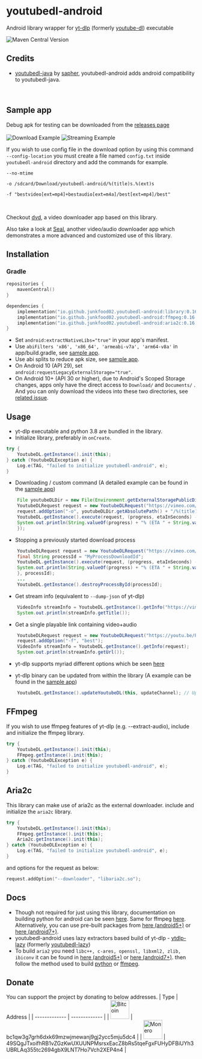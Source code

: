 # youtubedl-android
Android library wrapper for [yt-dlp](https://github.com/yt-dlp/yt-dlp) (formerly [youtube-dl](https://github.com/rg3/youtube-dl)) executable

![Maven Central Version](https://img.shields.io/maven-central/v/io.github.junkfood02.youtubedl-android/library)


## Credits
*  [youtubedl-java](https://github.com/sapher/youtubedl-java) by [sapher](https://github.com/sapher), youtubedl-android adds android compatibility to youtubedl-java.

<br/>

## Sample app
Debug apk for testing can be downloaded from the [releases page](https://github.com/yausername/youtubedl-android/releases)
<br/>
<br/>
![Download Example](https://media.giphy.com/media/fvI9yytF4rxmH7pGHu/giphy.gif)
![Streaming Example](https://media.giphy.com/media/UoqecxgY9IWbUs5tSR/giphy.gif)



If you wish to use config file in the download option by using this command `--config-location` you must create a file named `config.txt` inside `youtubedl-android` directory and add the commands for example.

```
--no-mtime

-o /sdcard/Download/youtubedl-android/%(title)s.%(ext)s

-f "bestvideo[ext=mp4]+bestaudio[ext=m4a]/best[ext=mp4]/best"
```


<br/>

Checkout [dvd](https://github.com/yausername/dvd), a video downloader app based on this library.

Also take a look at [Seal](https://github.com/JunkFood02/Seal), another video/audio downloader app which demonstrates a more advanced and customized use of this library.

## Installation

### Gradle

```kotlin
repositories {
    mavenCentral()
}

dependencies {
    implementation("io.github.junkfood02.youtubedl-android:library:0.16.0")
    implementation("io.github.junkfood02.youtubedl-android:ffmpeg:0.16.0")
    implementation("io.github.junkfood02.youtubedl-android:aria2c:0.16.0") // optional
}
```

* Set `android:extractNativeLibs="true"` in your app's manifest.
* Use `abiFilters 'x86', 'x86_64', 'armeabi-v7a', 'arm64-v8a'` in app/build.gradle, see [sample app](https://github.com/yausername/youtubedl-android/blob/master/app/build.gradle).
* Use abi splits to reduce apk size, see [sample app](https://github.com/yausername/youtubedl-android/blob/master/app/build.gradle).
* On Android 10 (API 29), set `android:requestLegacyExternalStorage="true"`.
* On Android 10+ (API 30 or higher), due to Android's Scoped Storage changes, apps only have the direct access to  `Download/` and `Documents/` . And you can only download the videos into these two directories, see [related issue](https://github.com/yausername/youtubedl-android/issues/174).

## Usage

* yt-dlp executable and python 3.8 are bundled in the library.
* Initialize library, preferably in `onCreate`.

```java
try {
    YoutubeDL.getInstance().init(this);
} catch (YoutubeDLException e) {
    Log.e(TAG, "failed to initialize youtubedl-android", e);
}
```


* Downloading / custom command (A detailed example can be found in the [sample app](app/src/main/java/com/yausername/youtubedl_android_example/DownloadingExampleActivity.java))
```java
    File youtubeDLDir = new File(Environment.getExternalStoragePublicDirectory(Environment.DIRECTORY_DOWNLOADS), "youtubedl-android");
    YoutubeDLRequest request = new YoutubeDLRequest("https://vimeo.com/22439234");
    request.addOption("-o", youtubeDLDir.getAbsolutePath() + "/%(title)s.%(ext)s");
    YoutubeDL.getInstance().execute(request, (progress, etaInSeconds) -> {
    System.out.println(String.valueOf(progress) + "% (ETA " + String.valueOf(etaInSeconds) + " seconds)");
    });
```

* Stopping a previously started download process
```java
    YoutubeDLRequest request = new YoutubeDLRequest("https://vimeo.com/22439234");
    final String processId = "MyProcessDownloadId";
    YoutubeDL.getInstance().execute(request, (progress, etaInSeconds) -> {
    System.out.println(String.valueOf(progress) + "% (ETA " + String.valueOf(etaInSeconds) + " seconds)");
    }, processId);
    ...
    YoutubeDL.getInstance().destroyProcessById(processId);
```


* Get stream info (equivalent to `--dump-json` of yt-dlp)
```java
    VideoInfo streamInfo = YoutubeDL.getInstance().getInfo("https://vimeo.com/22439234");
    System.out.println(streamInfo.getTitle());
```


* Get a single playable link containing video+audio
```java
    YoutubeDLRequest request = new YoutubeDLRequest("https://youtu.be/Pv61yEcOqpw");
    request.addOption("-f", "best");
    VideoInfo streamInfo = YoutubeDL.getInstance().getInfo(request);
    System.out.println(streamInfo.getUrl());
```

* yt-dlp supports myriad different options which be seen [here](https://github.com/yt-dlp/yt-dlp)

* yt-dlp binary can be updated from within the library (A example can be found in the [sample app](app/src/main/java/com/yausername/youtubedl_android_example/MainActivity.java))
```java
    YoutubeDL.getInstance().updateYoutubeDL(this, updateChannel); // UpdateChannel.NIGHTLY or UpdateChannel.STABLE
```

## FFmpeg
If you wish to use ffmpeg features of yt-dlp (e.g. --extract-audio), include and initialize the ffmpeg library.
```java
try {
    YoutubeDL.getInstance().init(this);
    FFmpeg.getInstance().init(this);
} catch (YoutubeDLException e) {
    Log.e(TAG, "failed to initialize youtubedl-android", e);
}
```

## Aria2c

This library can make use of aria2c as the external downloader. include and initialize the `aria2c` library.
```java
try {
    YoutubeDL.getInstance().init(this);
    FFmpeg.getInstance().init(this);
    Aria2c.getInstance().init(this);
} catch (YoutubeDLException e) {
    Log.e(TAG, "failed to initialize youtubedl-android", e);
}
```
and options for the request as below:
```kotlin
request.addOption("--downloader", "libaria2c.so");
```

## Docs

*  Though not required for just using this library, documentation on building python for android can be seen [here](BUILD_PYTHON.md). Same for ffmpeg [here](BUILD_FFMPEG.md). Alternatively, you can use pre-built packages from [here (android5+)](https://packages.termux.dev/apt/termux-main-21/pool/main/) or [here (android7+)](https://packages.termux.dev/apt/termux-main/pool/main/).
* youtubedl-android uses lazy extractors based build of yt-dlp - [ytdlp-lazy](https://github.com/xibr/ytdlp-lazy) (formerly [youtubedl-lazy](https://github.com/yausername/youtubedl-lazy/))
* To build `aria2` you need `libc++, c-ares, openssl, libxml2, zlib, ibiconv` it can be found in [here (android5+)](https://packages.termux.dev/apt/termux-main-21/pool/main/) or [here (android7+)](https://packages.termux.dev/apt/termux-main/pool/main/). then follow the method used to build [python](BUILD_PYTHON.md) or [ffmpeg](BUILD_FFMPEG.md).

## Donate
You can support the project by donating to below addresses.
| Type  | Address |
| ------------- | ------------- |
| <img src="https://en.bitcoin.it/w/images/en/2/29/BC_Logo_.png" alt="Bitcoin" width="50"/>  | bc1qw3g7grh6dxk69mzwjmewanj9gj2ycc5mju5dc4  |
| <img src="https://www.getmonero.org/press-kit/symbols/monero-symbol-480.png" alt="Monero" width="50"/>  | 49SQgJTxoifhRB1vZGzKwUXUUNPMsrsxEacZ8bRs5tqeFgxFUHyDFBiUYh3UBRLAq355tc2694gbX9LNT7Ho7Vch2XEP4n4  |
